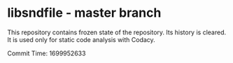 # libsndfile - master branch

This repository contains frozen state of the repository.
Its history is cleared. It is used only for static code
analysis with Codacy.

Commit Time: 1699952633
